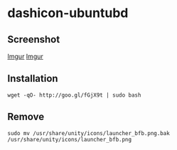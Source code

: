 dashicon-ubuntubd
=================

Screenshot
----------
[Imgur](http://i.imgur.com/uw5HrbN.png)
[Imgur](http://i.imgur.com/lIpVWrq.png)

Installation
------------

`wget -qO- http://goo.gl/fGjX9t | sudo bash`

Remove
------

`sudo mv /usr/share/unity/icons/launcher_bfb.png.bak /usr/share/unity/icons/launcher_bfb.png`